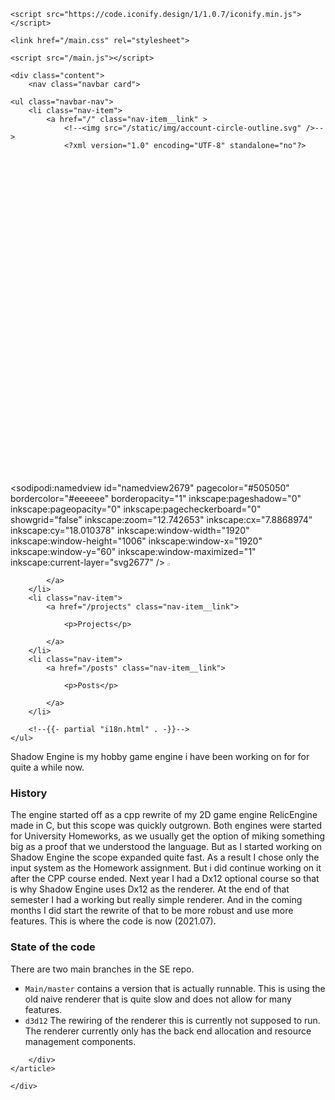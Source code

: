 <!DOCTYPE html>
<html lang="eng">

<head>
    <meta charset="UTF-8">
    <meta http-equiv="X-UA-Compatible" content="IE=edge">
    <meta name="viewport" content="width=device-width, initial-scale=1.0">
    <title>Shadow Engine</title>
    <meta content="dpeter99 - Shadow Engine" property="og:title" />
    <meta content="My hobby game engine using SDL2 and DX12." property="og:description" />
    <meta content=" https://dpeter99.github.io/projects/shadow_engine " property="og:url" />
    <!--<meta content="https://embed.com/embedimage.png" property="og:image" />-->
    <meta content="#df9711" data-react-helmet="true" name="theme-color" />
    <!--<link rel="stylesheet" href="style/main.css">-->    

    <script src="https://code.iconify.design/1/1.0.7/iconify.min.js"></script>

    <link href="/main.css" rel="stylesheet">

    <script src="/main.js"></script>
</head>

<body class="background-3">

    <div class="content">
        <nav class="navbar card">

    <ul class="navbar-nav">
        <li class="nav-item">
            <a href="/" class="nav-item__link" >
                <!--<img src="/static/img/account-circle-outline.svg" />-->
                <?xml version="1.0" encoding="UTF-8" standalone="no"?>
<svg
   version="1.1"
   viewBox="0 0 24 24"
   id="svg2677"
   sodipodi:docname="account-circle-outline.svg"
   inkscape:version="1.1 (ce6663b3b7, 2021-05-25)"
   xmlns:inkscape="http://www.inkscape.org/namespaces/inkscape"
   xmlns:sodipodi="http://sodipodi.sourceforge.net/DTD/sodipodi-0.dtd"
   xmlns:xlink="http://www.w3.org/1999/xlink"
   xmlns="http://www.w3.org/2000/svg"
   xmlns:svg="http://www.w3.org/2000/svg">
  <style
     id="style2689">
.mian-color { 
    fill:#18191c;
}
</style>
  <defs
     id="defs2681" />
  <sodipodi:namedview
     id="namedview2679"
     pagecolor="#505050"
     bordercolor="#eeeeee"
     borderopacity="1"
     inkscape:pageshadow="0"
     inkscape:pageopacity="0"
     inkscape:pagecheckerboard="0"
     showgrid="false"
     inkscape:zoom="12.742653"
     inkscape:cx="7.8868974"
     inkscape:cy="18.010378"
     inkscape:window-width="1920"
     inkscape:window-height="1006"
     inkscape:window-x="1920"
     inkscape:window-y="60"
     inkscape:window-maximized="1"
     inkscape:current-layer="svg2677" />
  <path
     d="m12 2c-5.5228 0-10 4.4772-10 10 0 5.5228 4.4772 10 10 10 5.5228 0 10-4.4772 10-10 0-5.5228-4.4772-10-10-10m-4.93 16.28c0.43-0.9 3.05-1.78 4.93-1.78s4.5 0.88 4.93 1.78c-1.36 1.08-3.07 1.72-4.93 1.72s-3.57-0.64-4.93-1.72m11.29-1.45c-1.43-1.74-4.9-2.33-6.36-2.33s-4.93 0.59-6.36 2.33c-1.02-1.33-1.64-3.01-1.64-4.83 0-4.41 3.59-8 8-8s8 3.59 8 8c0 1.82-0.62 3.5-1.64 4.83"
     id="path2672" />
  <path
     d="m12 6c-1.94 0-3.5 1.56-3.5 3.5 0 1.94 1.56 3.5 3.5 3.5s3.5-1.56 3.5-3.5c0-1.94-1.56-3.5-3.5-3.5"
     id="path2674" />
  <path
     id="eye"
     d="m 11.928,11.635 c -1.1856,0 -2.1467,-0.96111 -2.1467,-2.1467 0,-1.1856 1.1347,-2.1467 2.1467,-2.1467 1.012,0 2.1467,0.96111 2.1467,2.1467 0,1.1856 -0.96111,2.1467 -2.1467,2.1467 z"
     style="display:inline"
     class="main-color  mian-color" />
  <image
     width="4.0685487"
     height="4.0685487"
     preserveAspectRatio="none"
     style="image-rendering:optimizeQuality"
     xlink:href="/static/img/Aperture_Science_orange.png"
     id="image2713"
     x="9.8937254"
     y="7.4540257" />
</svg>

            </a>
        </li>
        <li class="nav-item">
            <a href="/projects" class="nav-item__link">

                <p>Projects</p>

            </a>
        </li>
        <li class="nav-item">
            <a href="/posts" class="nav-item__link">

                <p>Posts</p>

            </a>
        </li>

        <!--{{- partial "i18n.html" . -}}-->
    </ul>


</nav>

            

<main class="article">
    <article class="card">
        <div>
            <project-title title="Shadow Engine" status="[&#34;on-hold&#34;]" repo="https://github.com/dpeter99/ShadowEngine"></project-title>
        </div>
        <div>
            <p>Shadow Engine is my hobby game engine i have been working on for for quite a while now.</p>
<h3 class="heading" id="history" tabindex="-1"><a href="#history"></a>History</h3>
<p>The engine started off as a cpp rewrite of my 2D game engine RelicEngine made in C, but this scope was quickly outgrown. Both engines were started for University Homeworks, as we usually get the option of miking something big as a proof that we understood the language. But as I started working on Shadow Engine the scope expanded quite fast. As a result I chose only the input system as the Homework assignment. But i did continue working on it after the CPP course ended. Next year I had a Dx12 optional course so that is why Shadow Engine uses Dx12 as the renderer. At the end of that semester I had a working but really simple renderer. And in the coming months I did start the rewrite of that to be more robust and use more features. This is where the code is now (2021.07).</p>
<h3 class="heading" id="state-of-the-code" tabindex="-1"><a href="#state-of-the-code"></a>State of the code</h3>
<p>There are two main branches in the SE repo.</p>
<ul>
<li><code>Main/master</code> contains a version that is actually runnable. This is using the old naive renderer that is quite slow and does not allow for many features.</li>
<li><code>d3d12</code> The rewiring of the renderer this is currently not supposed to run. The renderer currently only has the back end allocation and resource management components.</li>
</ul>

        </div>
    </article>
</main>

    </div>
    
</body>

</html>